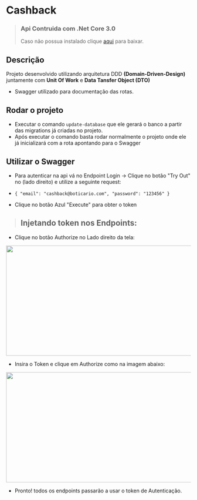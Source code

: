 # Cashback

> ### Api Contruida com .Net Core 3.0
> Caso não possua instalado clique <a href="https://dotnet.microsoft.com/download/dotnet-core/3.0">aqui</a> para baixar. 

## Descrição

Projeto desenvolvido utilizando arquitetura DDD **(Domain-Driven-Design)** juntamente com **Unit Of Work** e **Data Tansfer Object (DTO)**

- Swagger utilizado para documentação das rotas.

## Rodar o projeto

- Executar o comando `update-database` que ele gerará o banco a partir das migrations já criadas no projeto.
- Após executar o comando basta rodar normalmente o projeto onde ele já inicializará com a rota apontando para o Swagger

## Utilizar o Swagger

- Para autenticar na api vá no Endpoint Login -> Clique no botão "Try Out" no (lado direito) e utilize a seguinte request:

- `
{
  "email": "cashback@boticario.com",
  "password": "123456"
}
`
- Clique no botão Azul "Execute" para obter o token

> ## Injetando token nos Endpoints:

- Clique no botão Authorize no Lado direito da tela: 

<img src="https://imgur.com/Gvt2Alv.png" width="700" height="300"> 

- Insira o Token e clique em Authorize como na imagem abaixo:

<img  src="https://imgur.com/BBS7Ktp.png" width="600" height="300"> 

- Pronto! todos os endpoints passarão a usar o token de Autenticação.
